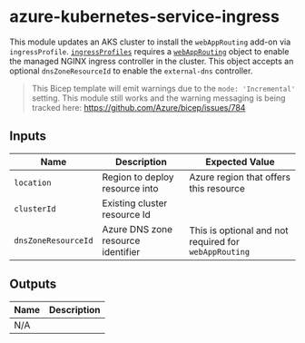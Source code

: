 # azure-kubernetes-service-ingress

This module updates an AKS cluster to install the `webAppRouting` add-on via `ingressProfile`. [`ingressProfiles`](https://learn.microsoft.com/azure/templates/microsoft.containerservice/managedclusters?pivots=deployment-language-bicep#managedclusteringressprofile) requires a [`webAppRouting`](https://learn.microsoft.com/azure/templates/microsoft.containerservice/managedclusters?pivots=deployment-language-bicep#managedclusteringressprofilewebapprouting) object to enable the managed NGINX ingress controller in the cluster. This object accepts an optional `dnsZoneResourceId` to enable the `external-dns` controller.

> This Bicep template will emit warnings due to the `mode: 'Incremental'` setting. This module still works and the warning messaging is being tracked here: https://github.com/Azure/bicep/issues/784

## Inputs

| Name | Description | Expected Value |
|------|-------------|----------------|
| `location` | Region to deploy resource into | Azure region that offers this resource |
| `clusterId` | Existing cluster resource Id |  |
| `dnsZoneResourceId` | Azure DNS zone resource identifier | This is optional and not required for `webAppRouting` |

## Outputs

| Name | Description |
|------|-------------|
| N/A  |             |
